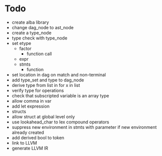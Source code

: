 # Todo
* create alba library
* change dag_node to ast_node
* create a type_node
* type check with type_node
* set etype
  * factor
    * function call
  * expr
  * stmts
    * function
* set location in dag on match and non-terminal
* add type_set and type to dag_node
* derive type from list in for x in list
* verify type for operations
* check that subscripted variable is an array type
* allow comma in var
* add let expression
* structs
* allow struct at global level only
* use lookahead_char to lex compound operators
* suppress new environment in stmts with parameter if new environment already created
* add derived bool to token
* link to LLVM
* generate LLVM IR